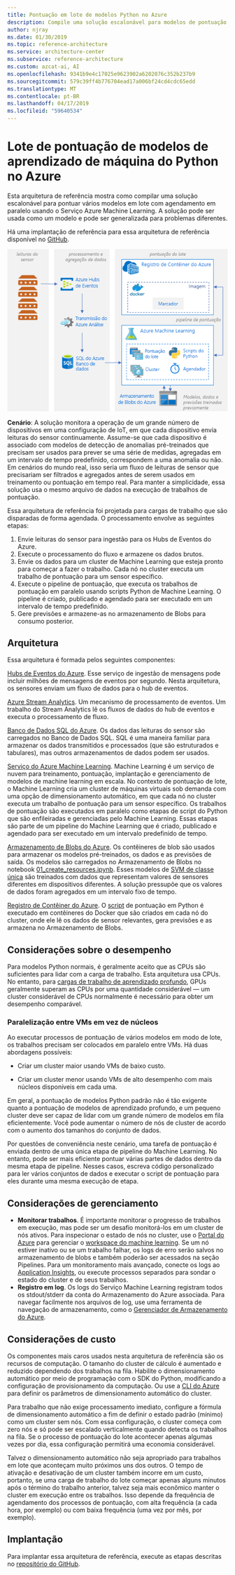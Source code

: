 ```yaml
---
title: Pontuação em lote de modelos Python no Azure
description: Compile uma solução escalonável para modelos de pontuação em lote com agendamento em paralelo usando o Serviço Azure Machine Learning.
author: njray
ms.date: 01/30/2019
ms.topic: reference-architecture
ms.service: architecture-center
ms.subservice: reference-architecture
ms.custom: azcat-ai, AI
ms.openlocfilehash: 9341b9e4c17025e9623902a6202076c352b237b9
ms.sourcegitcommit: 579c39ff4b776704ead17a006bf24cd4cdc65edd
ms.translationtype: MT
ms.contentlocale: pt-BR
ms.lasthandoff: 04/17/2019
ms.locfileid: "59640534"
---
```

# <a name="batch-scoring-of-python-machine-learning-models-on-azure"></a>Lote de pontuação de modelos de aprendizado de máquina do Python no Azure

Esta arquitetura de referência mostra como compilar uma solução escalonável para pontuar vários modelos em lote com agendamento em paralelo usando o Serviço Azure Machine Learning. A solução pode ser usada como um modelo e pode ser generalizada para problemas diferentes.

Há uma implantação de referência para essa arquitetura de referência disponível no [GitHub][github].

![Pontuação em lote de modelos Python no Azure](./_images/batch-scoring-python.png)

**Cenário**: A solução monitora a operação de um grande número de dispositivos em uma configuração de IoT, em que cada dispositivo envia leituras do sensor continuamente. Assume-se que cada dispositivo é associado com modelos de detecção de anomalias pré-treinados que precisam ser usados para prever se uma série de medidas, agregadas em um intervalo de tempo predefinido, correspondem a uma anomalia ou não. Em cenários do mundo real, isso seria um fluxo de leituras de sensor que precisariam ser filtrados e agregados antes de serem usados em treinamento ou pontuação em tempo real. Para manter a simplicidade, essa solução usa o mesmo arquivo de dados na execução de trabalhos de pontuação.

Essa arquitetura de referência foi projetada para cargas de trabalho que são disparadas de forma agendada. O processamento envolve as seguintes etapas:

1. Envie leituras do sensor para ingestão para os Hubs de Eventos do Azure.
2. Execute o processamento do fluxo e armazene os dados brutos.
3. Envie os dados para um cluster de Machine Learning que esteja pronto para começar a fazer o trabalho. Cada nó no cluster executa um trabalho de pontuação para um sensor específico. 
4. Execute o pipeline de pontuação, que executa os trabalhos de pontuação em paralelo usando scripts Python de Machine Learning. O pipeline é criado, publicado e agendado para ser executado em um intervalo de tempo predefinido.
5. Gere previsões e armazene-as no armazenamento de Blobs para consumo posterior.

## <a name="architecture"></a>Arquitetura

Essa arquitetura é formada pelos seguintes componentes:

[Hubs de Eventos do Azure][event-hubs]. Esse serviço de ingestão de mensagens pode incluir milhões de mensagens de eventos por segundo. Nesta arquitetura, os sensores enviam um fluxo de dados para o hub de eventos.

[Azure Stream Analytics][stream-analytics]. Um mecanismo de processamento de eventos. Um trabalho do Stream Analytics lê os fluxos de dados do hub de eventos e executa o processamento de fluxo.

[Banco de Dados SQL do Azure][sql-database]. Os dados das leituras do sensor são carregados no Banco de Dados SQL. SQL é uma maneira familiar para armazenar os dados transmitidos e processados (que são estruturados e tabulares), mas outros armazenamentos de dados podem ser usados.

[Serviço do Azure Machine Learning][amls]. Machine Learning é um serviço de nuvem para treinamento, pontuação, implantação e gerenciamento de modelos de machine learning em escala. No contexto de pontuação de lote, o Machine Learning cria um cluster de máquinas virtuais sob demanda com uma opção de dimensionamento automático, em que cada nó no cluster executa um trabalho de pontuação para um sensor específico. Os trabalhos de pontuação são executados em paralelo como etapas de script do Python que são enfileiradas e gerenciadas pelo Machine Learning. Essas etapas são parte de um pipeline do Machine Learning que é criado, publicado e agendado para ser executado em um intervalo predefinido de tempo.

[Armazenamento de Blobs do Azure][storage]. Os contêineres de blob são usados para armazenar os modelos pré-treinados, os dados e as previsões de saída. Os modelos são carregados no Armazenamento de Blobs no notebook [01_create_resources.ipynb][create-resources]. Esses modelos de [SVM de classe única][one-class-svm] são treinados com dados que representam valores de sensores diferentes em dispositivos diferentes. A solução pressupõe que os valores de dados foram agregados em um intervalo fixo de tempo.

[Registro de Contêiner do Azure][acr]. O [script][pyscript] de pontuação em Python é executado em contêineres do Docker que são criados em cada nó do cluster, onde ele lê os dados de sensor relevantes, gera previsões e as armazena no Armazenamento de Blobs.

## <a name="performance-considerations"></a>Considerações sobre o desempenho

Para modelos Python normais, é geralmente aceito que as CPUs são suficientes para lidar com a carga de trabalho. Esta arquitetura usa CPUs. No entanto, para [cargas de trabalho de aprendizado profundo][deep], GPUs geralmente superam as CPUs por uma quantidade considerável &mdash; um cluster considerável de CPUs normalmente é necessário para obter um desempenho comparável.

### <a name="parallelizing-across-vms-versus-cores"></a>Paralelização entre VMs em vez de núcleos

Ao executar processos de pontuação de vários modelos em modo de lote, os trabalhos precisam ser colocados em paralelo entre VMs. Há duas abordagens possíveis:

* Criar um cluster maior usando VMs de baixo custo.

* Criar um cluster menor usando VMs de alto desempenho com mais núcleos disponíveis em cada uma.

Em geral, a pontuação de modelos Python padrão não é tão exigente quanto a pontuação de modelos de aprendizado profundo, e um pequeno cluster deve ser capaz de lidar com um grande número de modelos em fila eficientemente. Você pode aumentar o número de nós de cluster de acordo com o aumento dos tamanhos do conjunto de dados.

Por questões de conveniência neste cenário, uma tarefa de pontuação é enviada dentro de uma única etapa de pipeline do Machine Learning. No entanto, pode ser mais eficiente pontuar várias partes de dados dentro da mesma etapa de pipeline. Nesses casos, escreva código personalizado para ler vários conjuntos de dados e executar o script de pontuação para eles durante uma mesma execução de etapa.

## <a name="management-considerations"></a>Considerações de gerenciamento

- **Monitorar trabalhos**. É importante monitorar o progresso de trabalhos em execução, mas pode ser um desafio monitorá-los em um cluster de nós ativos. Para inspecionar o estado de nós no cluster, use o [Portal do Azure][portal] para gerenciar o [workspace do machine learning][ml-workspace]. Se um nó estiver inativo ou se um trabalho falhar, os logs de erro serão salvos no armazenamento de blobs e também poderão ser acessados na seção Pipelines. Para um monitoramento mais avançado, conecte os logs ao [Application Insights][app-insights], ou execute processos separados para sondar o estado do cluster e de seus trabalhos.
- **Registro em log**. Os logs do Serviço Machine Learning registram todos os stdout/stderr da conta do Armazenamento do Azure associada. Para navegar facilmente nos arquivos de log, use uma ferramenta de navegação de armazenamento, como o [Gerenciador de Armazenamento do Azure][explorer].

## <a name="cost-considerations"></a>Considerações de custo

Os componentes mais caros usados nesta arquitetura de referência são os recursos de computação. O tamanho do cluster de cálculo é aumentado e reduzido dependendo dos trabalhos na fila. Habilite o dimensionamento automático por meio de programação com o SDK do Python, modificando a configuração de provisionamento da computação. Ou use a [CLI do Azure][cli] para definir os parâmetros de dimensionamento automático do cluster.

Para trabalho que não exige processamento imediato, configure a fórmula de dimensionamento automático a fim de definir o estado padrão (mínimo) como um cluster sem nós. Com essa configuração, o cluster começa com zero nós e só pode ser escalado verticalmente quando detecta os trabalhos na fila. Se o processo de pontuação do lote acontecer apenas algumas vezes por dia, essa configuração permitirá uma economia considerável.

Talvez o dimensionamento automático não seja apropriado para trabalhos em lote que aconteçam muito próximos uns dos outros. O tempo de ativação e desativação de um cluster também incorre em um custo, portanto, se uma carga de trabalho do lote começar apenas alguns minutos após o término do trabalho anterior, talvez seja mais econômico manter o cluster em execução entre os trabalhos. Isso depende da frequência de agendamento dos processos de pontuação, com alta frequência (a cada hora, por exemplo) ou com baixa frequência (uma vez por mês, por exemplo).

## <a name="deployment"></a>Implantação

Para implantar essa arquitetura de referência, execute as etapas descritas no [repositório do GitHub][github].

[acr]: /azure/container-registry/container-registry-intro
[ai]: /azure/application-insights/app-insights-overview
[aml-compute]: /azure/machine-learning/service/how-to-set-up-training-targets#amlcompute
[amls]: /azure/machine-learning/service/overview-what-is-azure-ml
[automatic-scaling]: /azure/batch/batch-automatic-scaling
[azure-files]: /azure/storage/files/storage-files-introduction
[cli]: /cli/azure
[create-resources]: https://github.com/Microsoft/AMLBatchScoringPipeline/blob/master/01_create_resources.ipynb
[deep]: /azure/architecture/reference-architectures/ai/batch-scoring-deep-learning
[event-hubs]: /azure/event-hubs/event-hubs-geo-dr
[explorer]: https://azure.microsoft.com/en-us/features/storage-explorer/
[github]: https://github.com/Microsoft/AMLBatchScoringPipeline
[one-class-svm]: http://scikit-learn.org/stable/modules/generated/sklearn.svm.OneClassSVM.html
[portal]: https://portal.azure.com
[ml-workspace]: /azure/machine-learning/studio/create-workspace
[python-script]: https://github.com/Azure/BatchAIAnomalyDetection/blob/master/batchai/predict.py
[pyscript]: https://github.com/Microsoft/AMLBatchScoringPipeline/blob/master/scripts/predict.py
[storage]: /azure/storage/blobs/storage-blobs-overview
[stream-analytics]: /azure/stream-analytics/
[sql-database]: /azure/sql-database/
[app-insights]: /azure/application-insights/app-insights-overview
